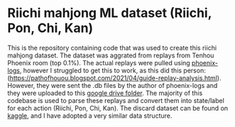 # Riichi mahjong ML dataset (Riichi, Pon, Chi, Kan)
This is the repository containing code that was used to create this riichi mahjong dataset. The dataset was aggrated from replays from Tenhou Phoenix room (top 0.1%).
The actual replays were pulled using [phoenix-logs](https://github.com/ApplySci/phoenix-logs), however I struggled to get this to work, as this did this person: (https://pathofhouou.blogspot.com/2021/04/guide-replay-analysis.html).
However, they were sent the .db files by the author of phoenix-logs and they were uploaded to this [google drive folder](https://drive.google.com/drive/u/0/folders/1danHelDPYF2YP9Er2HhJCemlVQN25nb_).
The majority of this codebase is used to parse these replays and convert them into state/label for each action (Riichi, Pon, Chi, Kan). The discard dataset can be found on [kaggle](https://www.kaggle.com/datasets/trongdt/japanese-mahjong-board-states/data), and I have adopted a very similar data structure.


